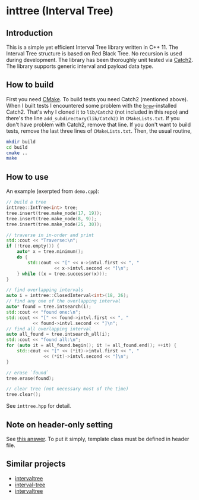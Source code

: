 # inttree (Interval Tree)

## Introduction

This is a simple yet efficient Interval Tree library written in C++ 11.
The Interval Tree structure is based on Red Black Tree.
No recursion is used during development.
The library has been thoroughly unit tested via [Catch2](https://github.com/catchorg/Catch2).
The library supports generic interval and payload data type.

## How to build

First you need [CMake](https://cmake.org).
To build tests you need Catch2 (mentioned above).
When I built tests I encountered some problem with the [`brew`](https://brew.sh)-installed Catch2.
That's why I cloned it to `lib/Catch2` (not included in this repo) and there's the line `add_subdirectory(lib/Catch2)` in `CMakeLists.txt`.
If you don't have problem with Catch2, remove that line.
If you don't want to build tests, remove the last three lines of `CMakeLists.txt`.
Then, the usual routine,

```bash
mkdir build
cd build
cmake ..
make
```

## How to use

An example (exerpted from `demo.cpp`):

```cpp
// build a tree
inttree::IntTree<int> tree;
tree.insert(tree.make_node(17, 19));
tree.insert(tree.make_node(8, 9));
tree.insert(tree.make_node(25, 30));

// traverse in in-order and print
std::cout << "Traverse:\n";
if (!tree.empty()) {
    auto* x = tree.minimum();
    do {
        std::cout << "[" << x->intvl.first << ", "
                  << x->intvl.second << "]\n";
    } while ((x = tree.successor(x)));
}

// find overlapping intervals
auto i = inttree::ClosedInterval<int>(18, 26);
// find any one of the overlapping interval
auto* found = tree.intsearch(i);
std::cout << "found one:\n";
std::cout << "[" << found->intvl.first << ", "
          << found->intvl.second << "]\n";
// find all overlapping interval
auto all_found = tree.intsearch_all(i);
std::cout << "found all:\n";
for (auto it = all_found.begin(); it != all_found.end(); ++it) {
    std::cout << "[" << (*it)->intvl.first << ", "
              << (*it)->intvl.second << "]\n";
}

// erase `found`
tree.erase(found);

// clear tree (not necessary most of the time)
tree.clear();
```

See `inttree.hpp` for detail.

## Note on header-only setting

See [this answer](https://stackoverflow.com/a/999383/7881370).
To put it simply, template class must be defined in header file.

## Similar projects

- [intervaltree](https://github.com/ekg/intervaltree)
- [interval-tree](https://github.com/5cript/interval-tree)
- [intervaltree](https://github.com/chaimleib/intervaltree)
